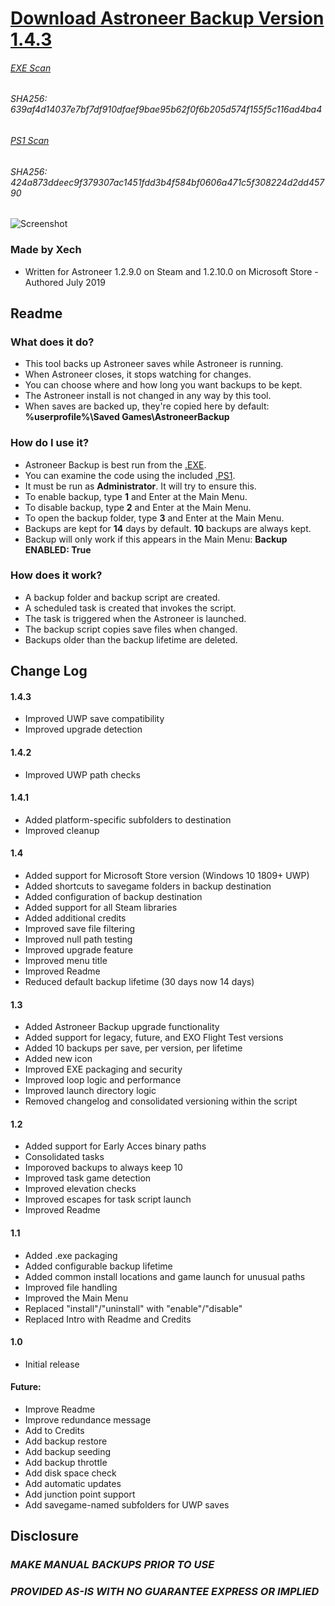 
# [Download Astroneer Backup Version 1.4.3](https://github.com/Xechorizo/Astroneer-Backup/blob/dev/AstroneerBackup.exe)
###### [EXE Scan](https://www.virustotal.com/gui/file/639af4d14037e7bf7df910dfaef9bae95b62f0f6b205d574f155f5c116ad4ba4/detection)
###### SHA256: 639af4d14037e7bf7df910dfaef9bae95b62f0f6b205d574f155f5c116ad4ba4

###### [PS1 Scan](https://www.virustotal.com/gui/file/424a873ddeec9f379307ac1451fdd3b4f584bf0606a471c5f308224d2dd45790/detection)
###### SHA256: 424a873ddeec9f379307ac1451fdd3b4f584bf0606a471c5f308224d2dd45790

![Screenshot](https://i.imgur.com/EA52mlg.png)

### Made by Xech
- Written for Astroneer 1.2.9.0 on Steam and 1.2.10.0 on Microsoft Store - Authored July 2019

## Readme
### What does it do?
- This tool backs up Astroneer saves while Astroneer is running.
- When Astroneer closes, it stops watching for changes.
- You can choose where and how long you want backups to be kept.
- The Astroneer install is not changed in any way by this tool.
- When saves are backed up, they're copied here by default: **%userprofile%\Saved Games\AstroneerBackup**

### How do I use it?
- Astroneer Backup is best run from the [.EXE](https://github.com/Xechorizo/Astroneer-Backup/blob/dev/AstroneerBackup.exe).
- You can examine the code using the included [.PS1](https://github.com/Xechorizo/Astroneer-Backup/blob/dev/AstroneerBackup.ps1).
- It must be run as **Administrator**. It will try to ensure this.
- To enable backup, type **1** and Enter at the Main Menu.
- To disable backup, type **2** and Enter at the Main Menu.
- To open the backup folder, type **3** and Enter at the Main Menu.
- Backups are kept for **14** days by default. **10** backups are always kept.
- Backup will only work if this appears in the Main Menu: **Backup ENABLED: True**

### How does it work?
- A backup folder and backup script are created.
- A scheduled task is created that invokes the script.
- The task is triggered when the Astroneer is launched.
- The backup script copies save files when changed.
- Backups older than the backup lifetime are deleted.

## Change Log
#### 1.4.3
- Improved UWP save compatibility
- Improved upgrade detection

#### 1.4.2
- Improved UWP path checks

#### 1.4.1
- Added platform-specific subfolders to destination
- Improved cleanup

#### 1.4
- Added support for Microsoft Store version (Windows 10 1809+ UWP)
- Added shortcuts to savegame folders in backup destination
- Added configuration of backup destination
- Added support for all Steam libraries
- Added additional credits
- Improved save file filtering
- Improved null path testing
- Improved upgrade feature
- Improved menu title
- Improved Readme
- Reduced default backup lifetime (30 days now 14 days)

#### 1.3
- Added Astroneer Backup upgrade functionality
- Added support for legacy, future, and EXO Flight Test versions
- Added 10 backups per save, per version, per lifetime
- Added new icon
- Improved EXE packaging and security
- Improved loop logic and performance
- Improved launch directory logic
- Removed changelog and consolidated versioning within the script

#### 1.2
- Added support for Early Acces binary paths
- Consolidated tasks
- Imporoved backups to always keep 10 
- Improved task game detection
- Improved elevation checks
- Improved escapes for task script launch
- Improved Readme

#### 1.1
- Added .exe packaging
- Added configurable backup lifetime
- Added common install locations and game launch for unusual paths
- Improved file handling
- Improved the Main Menu
- Replaced "install"/"uninstall" with "enable"/"disable"
- Replaced Intro with Readme and Credits

#### 1.0
- Initial release

#### Future:
- Improve Readme
- Improve redundance message
- Add to Credits
- Add backup restore
- Add backup seeding
- Add backup throttle
- Add disk space check
- Add automatic updates
- Add junction point support
- Add savegame-named subfolders for UWP saves

## Disclosure
### *MAKE MANUAL BACKUPS PRIOR TO USE*
### *PROVIDED AS-IS WITH NO GUARANTEE EXPRESS OR IMPLIED*
